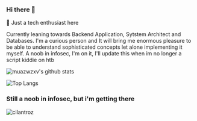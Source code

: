 ### Hi there 👋
🌱 Just a tech enthusiast here

Currently leaning towards Backend Application, Sytstem Architect and Databases. I'm a curious person and It will bring me enormous pleasure to be able to understand sophisticated concepts let alone implementing it myself. A noob in infosec, I'm on it, I'll update this when im no longer a script kiddie on htb

![muazwzxv's github stats](https://github-readme-stats.vercel.app/api?username=muazwzxv&count_private=true&show_icons=true&&theme=dark&include_all_commits=true)   

![Top Langs](https://github-readme-stats.vercel.app/api/top-langs/?username=muazwzxv&layout=compact&theme=dark&langs_count=8&exclude_repo=bookers-BE)


### Still a noob in infosec, but i'm getting there
![cilantroz](https://www.hackthebox.eu/badge/image/189661)

<!--
**muazwzxv/muazwzxv** is a ✨ _special_ ✨ repository because its `README.md` (this file) appears on your GitHub profile.

Here are some ideas to get you started:

- 🔭 I’m currently working on ...
- 🌱 I’m currently learning ...
- 👯 I’m looking to collaborate on ...
- 🤔 I’m looking for help with ...
- 💬 Ask me about ...
- 📫 How to reach me: ...
- 😄 Pronouns: ...
- ⚡ Fun fact: ...
-->
